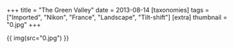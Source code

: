 +++
title = "The Green Valley"
date = 2013-08-14
[taxonomies]
tags = ["Imported", "Nikon", "France", "Landscape", "Tilt-shift"]
[extra]
thumbnail = "0.jpg"
+++

{{ img(src="0.jpg") }}
